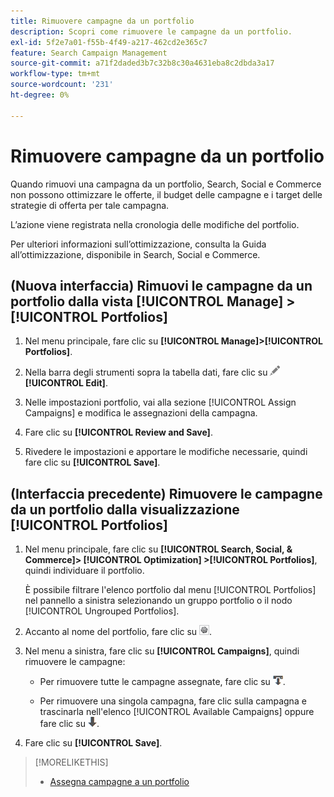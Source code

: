 ```yaml
---
title: Rimuovere campagne da un portfolio
description: Scopri come rimuovere le campagne da un portfolio.
exl-id: 5f2e7a01-f55b-4f49-a217-462cd2e365c7
feature: Search Campaign Management
source-git-commit: a71f2daded3b7c32b8c30a4631eba8c2dbda3a17
workflow-type: tm+mt
source-wordcount: '231'
ht-degree: 0%

---
```


# Rimuovere campagne da un portfolio

Quando rimuovi una campagna da un portfolio, Search, Social e Commerce non possono ottimizzare le offerte, il budget delle campagne e i target delle strategie di offerta per tale campagna.

L’azione viene registrata nella cronologia delle modifiche del portfolio.

Per ulteriori informazioni sull’ottimizzazione, consulta la Guida all’ottimizzazione, disponibile in Search, Social e Commerce.

## (Nuova interfaccia) Rimuovi le campagne da un portfolio dalla vista [!UICONTROL Manage] > [!UICONTROL Portfolios]

1. Nel menu principale, fare clic su **[!UICONTROL Manage]>[!UICONTROL Portfolios]**.

1. Nella barra degli strumenti sopra la tabella dati, fare clic su ![Modifica](/help/search-social-commerce/assets/edit.png "Modifica") **[!UICONTROL Edit]**.

1. Nelle impostazioni portfolio<!--[portfolio settings](/help/search-social-commerce/beta-ui/manage/portfolios/portfolio-settings.md)-->, vai alla sezione [!UICONTROL Assign Campaigns] e modifica le assegnazioni della campagna.

1. Fare clic su **[!UICONTROL Review and Save]**.

1. Rivedere le impostazioni e apportare le modifiche necessarie, quindi fare clic su **[!UICONTROL Save]**.

## (Interfaccia precedente) Rimuovere le campagne da un portfolio dalla visualizzazione [!UICONTROL Portfolios]

1. Nel menu principale, fare clic su **[!UICONTROL Search, Social, & Commerce]> [!UICONTROL Optimization] >[!UICONTROL Portfolios]**, quindi individuare il portfolio.

   È possibile filtrare l&#39;elenco portfolio dal menu [!UICONTROL Portfolios] nel pannello a sinistra selezionando un gruppo portfolio o il nodo [!UICONTROL Ungrouped Portfolios].

1. Accanto al nome del portfolio, fare clic su ![Pulsante Visualizza/Modifica impostazioni](/help/search-social-commerce/assets/settings.png "Pulsante Visualizza/Modifica impostazioni").

1. Nel menu a sinistra, fare clic su **[!UICONTROL Campaigns]**, quindi rimuovere le campagne:

   * Per rimuovere tutte le campagne assegnate, fare clic su ![Rimuovi tutte le campagne dal portfolio](/help/search-social-commerce/assets/arrow-remove-all.png "Rimuovi tutte le campagne dal portfolio").

   * Per rimuovere una singola campagna, fare clic sulla campagna e trascinarla nell&#39;elenco [!UICONTROL Available Campaigns] oppure fare clic su ![Rimuovi campagna dal portfolio](/help/search-social-commerce/assets/arrow-remove.png "Rimuovi campagna dal portfolio").

1. Fare clic su **[!UICONTROL Save]**.

>[!MORELIKETHIS]
>
>* [Assegna campagne a un portfolio](/help/search-social-commerce/campaign-management/campaign-assign-to-portfolio.md)
